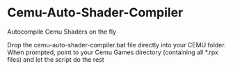 # Cemu-Auto-Shader-Compiler
Autocompile Cemu Shaders on the fly

Drop the cemu-auto-shader-compiler.bat file directly into your CEMU folder. 
When prompted, point to your Cemu Games directory (containing all *.rpx files) and let the script do the rest
